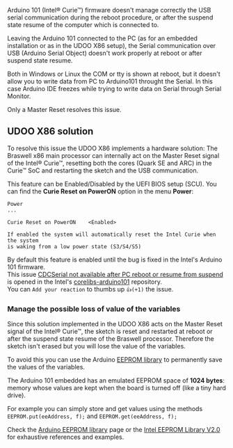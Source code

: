 Arduino 101 (Intel&reg; Curie&trade;) firmware doesn't manage correctly the USB serial communication during the reboot procedure, or after the suspend state resume of the computer
which is connected to.

Leaving the Arduino 101 connected to the PC (as for an embedded installation or as in the UDOO X86 setup), the Serial
communication over USB (Arduino Serial Object) doesn't work properly at reboot or after suspend state resume.

Both in Windows or Linux the COM or tty is shown at reboot, but it doesn't allow you to write data from PC to Arduino101 throught the Serial.
In this case Arduino IDE freezes while trying to write data on Serial through Serial Monitor.

Only a Master Reset resolves this issue.

## UDOO X86 solution

To resolve this issue the UDOO X86 implements a hardware solution:
The Braswell x86 main processor can internally act on the Master Reset signal of the Intel&reg; Curie&trade;, resetting
both the cores (Quark SE and ARC) in the Curie&trade; SoC and restarting the sketch and the USB communication.

This feature can be Enabled/Disabled by the UEFI BIOS setup (SCU).
You can find the **Curie Reset on PowerON** option in the menu **Power**:

    Power
    ...
      
    Curie Reset on PowerON    <Enabled>

    If enabled the system will automatically reset the Intel Curie when the system
    is waking from a low power state (S3/S4/S5)

By default this feature is enabled until the bug is fixed in the Intel's Arduino 101 firmware.  
This issue [CDCSerial not available after PC reboot or resume from suspend](https://github.com/01org/corelibs-arduino101/issues/399) is opened in the Intel's [corelibs-arduino101](https://github.com/01org/corelibs-arduino101) repository.  
You can `Add your reaction` to thumbs up `👍(+1)` the issue.


### Manage the possible loss of value of the variables

Since this solution implemented in the UDOO X86 acts on the Master Reset signal of the Intel&reg; Curie&trade;, the sketch is reset and restarted at reboot or after the suspend state resume of the Braswell processor. Therefore the sketch isn't erased but you will lose the value of the variables.

To avoid this you can use the Arduino [EEPROM library](https://www.arduino.cc/en/Reference/EEPROM) to permanently save the values of the variables.

The Arduino 101 embedded has an emulated EEPROM space of **1024 bytes**: memory whose values are kept when the board is turned off (like a tiny hard drive).

For example you can simply store and get values using the methods
`EEPROM.put(eeAddress, f);` and `EEPROM.get(eeAddress, f);`

Check the [Arduino EEPROM library](https://www.arduino.cc/en/Reference/EEPROM) page or the [Intel EEPROM Library V2.0](https://github.com/01org/corelibs-arduino101/tree/master/libraries/EEPROM) for exhaustive references and examples.
